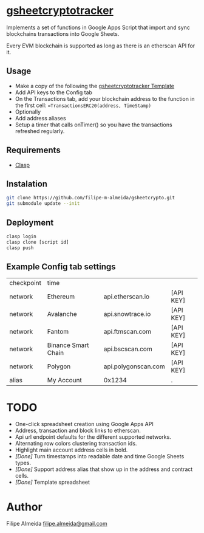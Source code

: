 # [gsheetcryptotracker](https://docs.google.com/spreadsheets/d/1Nu8P490bvQqJdzAN5BoKuY3UySY-eqRuKybsaQvkTXY)

Implements a set of functions in Google Apps Script that import and sync blockchains transactions into Google Sheets.

Every EVM blockchain is supported as long as there is an etherscan API for it.

## Usage

* Make a copy of the following the [gsheetcryptotracker Template](https://docs.google.com/spreadsheets/d/1Nu8P490bvQqJdzAN5BoKuY3UySY-eqRuKybsaQvkTXY)
* Add API keys to the Config tab
* On the Transactions tab, add your blockchain address to the function in the first cell: `=TransactionsERC20(address, TimeStamp)`
* Optionally
 * Add address aliases
 * Setup a timer that calls onTimer() so you have the transactions refreshed regularly.

## Requirements

* [Clasp](https://developers.google.com/apps-script/guides/clasp)

## Instalation

```bash
git clone https://github.com/filipe-m-almeida/gsheetcrypto.git
git submodule update --init
```

## Deployment

```bash
clasp login
clasp clone [script id]
clasp push
```

## Example Config tab settings
|            |                     |                     |           |
| ---------- | ------------------  |---------------------|---------- |
| checkpoint | time                |                     |           |
| network    | Ethereum            | api.etherscan.io    | [API KEY] |
| network    | Avalanche           | api.snowtrace.io    | [API KEY] |
| network    | Fantom              | api.ftmscan.com     | [API KEY] |
| network    | Binance Smart Chain | api.bscscan.com     | [API KEY] |
| network    | Polygon             | api.polygonscan.com | [API KEY] |
| alias      | My Account          | 0x1234              | .         |

# TODO
* One-click spreadsheet creation using Google Apps API
* Address, transaction and block links to etherscan.
* Api url endpoint defaults for the different supported networks.
* Alternating row colors clustering transaction ids.
* Highlight main account address cells in bold.
* *[Done]* Turn timestamps into readable date and time Google Sheets types.
* *[Done]* Support address alias that show up in the address and contract cells.
* *[Done]* Template spreadsheet

# Author
Filipe Almeida <filipe.almeida@gmail.com>
